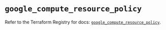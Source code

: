 # `google_compute_resource_policy`

Refer to the Terraform Registry for docs: [`google_compute_resource_policy`](https://registry.terraform.io/providers/hashicorp/google-beta/6.1.0/docs/resources/google_compute_resource_policy).
